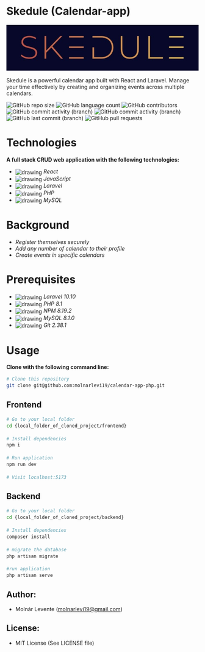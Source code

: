 # Skedule (Calendar-app)
![Alt text](images/skedule2.jpg)  

Skedule is a powerful calendar app built with React and Laravel.  Manage your time effectively by creating and organizing events across multiple calendars.

![GitHub repo size](https://img.shields.io/github/repo-size/molnarlevi19/calendar-app-php)
![GitHub language count](https://img.shields.io/github/languages/count/molnarlevi19/calendar-app-php)
![GitHub contributors](https://img.shields.io/github/contributors/molnarlevi19/calendar-app-php)
![GitHub commit activity (branch)](https://img.shields.io/github/commit-activity/t/molnarlevi19/calendar-app-php)
![GitHub commit activity (branch)](https://img.shields.io/github/commit-activity/m/molnarlevi19/calendar-app-php)
![GitHub last commit (branch)](https://img.shields.io/github/last-commit/molnarlevi19/calendar-app-php)
![GitHub pull requests](https://img.shields.io/github/issues-pr/molnarlevi19/calendar-app-php)


# Technologies
**A full stack CRUD web application with the following technologies:**
- <img src="https://raw.githubusercontent.com/yurijserrano/Github-Profile-Readme-Logos/042e36c55d4d757621dedc4f03108213fbb57ec4/frameworks/react.svg" alt="drawing" width="30" align="center"/> *React* 
- <img src="https://raw.githubusercontent.com/yurijserrano/Github-Profile-Readme-Logos/042e36c55d4d757621dedc4f03108213fbb57ec4/programming%20languages/javascript.svg" alt="drawing" width="30" align="center"/> *JavaScript*
- <img src="https://raw.githubusercontent.com/yurijserrano/Github-Profile-Readme-Logos/042e36c55d4d757621dedc4f03108213fbb57ec4/frameworks/laravel.svg" alt="drawing" width="30" align="center"/> *Laravel*
- <img src="https://raw.githubusercontent.com/yurijserrano/Github-Profile-Readme-Logos/042e36c55d4d757621dedc4f03108213fbb57ec4/programming languages/php.png" alt="drawing" width="30" align="center"/> *PHP* 
- <img src="https://raw.githubusercontent.com/yurijserrano/Github-Profile-Readme-Logos/042e36c55d4d757621dedc4f03108213fbb57ec4/databases/mysql.svg" alt="drawing" width="30" align="center"/> *MySQL*


# Background
- *Register themselves securely*
- *Add any number of calendar to their profile*
- *Create events in specific calendars*


# Prerequisites
- <img src="https://raw.githubusercontent.com/yurijserrano/Github-Profile-Readme-Logos/042e36c55d4d757621dedc4f03108213fbb57ec4/frameworks/laravel.svg" alt="drawing" width="30" align="center"/> *Laravel 10.10*
- <img src="https://raw.githubusercontent.com/yurijserrano/Github-Profile-Readme-Logos/042e36c55d4d757621dedc4f03108213fbb57ec4/programming languages/php.png" alt="drawing" width="30" align="center"/> *PHP 8.1*
- <img src="https://raw.githubusercontent.com/yurijserrano/Github-Profile-Readme-Logos/042e36c55d4d757621dedc4f03108213fbb57ec4/others/npm.svg" alt="drawing" width="30" align="center"/> *NPM 8.19.2*
- <img src="https://raw.githubusercontent.com/yurijserrano/Github-Profile-Readme-Logos/042e36c55d4d757621dedc4f03108213fbb57ec4/databases/mysql.svg" alt="drawing" width="30" align="center"/> *MySQL 8.1.0*
- <img src="https://raw.githubusercontent.com/yurijserrano/Github-Profile-Readme-Logos/042e36c55d4d757621dedc4f03108213fbb57ec4/others/git.svg" alt="drawing" width="30" align="center"/> *Git 2.38.1*

# Usage
**Clone with the following command line:**

```bash
# Clone this repository
git clone git@github.com:molnarlevi19/calendar-app-php.git

```

## Frontend

```bash
# Go to your local folder
cd {local_folder_of_cloned_project/frontend}

# Install dependencies
npm i

# Run application
npm run dev

# Visit localhost:5173

```

## Backend

```bash
# Go to your local folder
cd {local_folder_of_cloned_project/backend}

# Install dependencies
composer install

# migrate the database
php artisan migrate

#run application
php artisan serve
```

## Author:

* Molnár Levente (molnarlevi19@gmail.com)

## License:

* MIT License (See LICENSE file)